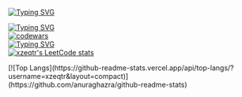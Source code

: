 [![Typing SVG](https://readme-typing-svg.herokuapp.com?font=Fira+Code&pause=1000&color=31ABE1&width=435&lines=Hello+everybody)](https://git.io/typing-svg)

<!--
**xzeqtr/xzeqtr** is a ✨ _special_ ✨ repository because its `README.md` (this file) appears on your GitHub profile.

Here are some ideas to get you started:

- 🔭 I’m currently working on ...
- 🌱 I’m currently learning ...
- 👯 I’m looking to collaborate on ...
- 🤔 I’m looking for help with ...
- 💬 Ask me about ...
- 📫 How to reach me: ...
- 😄 Pronouns: ...
- ⚡ Fun fact: ...
-->

[![Typing SVG](https://readme-typing-svg.herokuapp.com?font=Fira+Code&size=10&pause=1000&color=31ABE1&width=435&lines=Codewars+stats)](https://git.io/typing-svg)
<br>
[![codewars](https://www.codewars.com/users/xzeqtr/badges/small)](https://www.codewars.com/users/xzeqtr)
<br>
[![Typing SVG](https://readme-typing-svg.herokuapp.com?font=Fira+Code&size=10&pause=1000&color=31ABE1&width=435&lines=LeetCode+stats)](https://git.io/typing-svg)
<br>
[![xzeqtr's LeetCode stats](https://leetcode-stats-six.vercel.app/api?username=xzeqtr&theme=dark)](https://leetcode.com/xzeqtr/)
<p></p>
[![Top Langs](https://github-readme-stats.vercel.app/api/top-langs/?username=xzeqtr&layout=compact)](https://github.com/anuraghazra/github-readme-stats)
